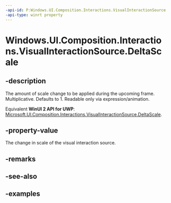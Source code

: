```yaml
---
-api-id: P:Windows.UI.Composition.Interactions.VisualInteractionSource.DeltaScale
-api-type: winrt property
---
```


<!-- Property syntax.
public float DeltaScale { get; }
-->

# Windows.UI.Composition.Interactions.VisualInteractionSource.DeltaScale

## -description
The amount of scale change to be applied during the upcoming frame. Multiplicative. Defaults to 1. Readable only via expression/animation.

Equivalent **WinUI 2 API for UWP**: [Microsoft.UI.Composition.Interactions.VisualInteractionSource.DeltaScale](/windows/winui/api/microsoft.ui.composition.interactions.visualinteractionsource.deltascale).

## -property-value
The change in scale of the visual interaction source.

## -remarks

## -see-also

## -examples

